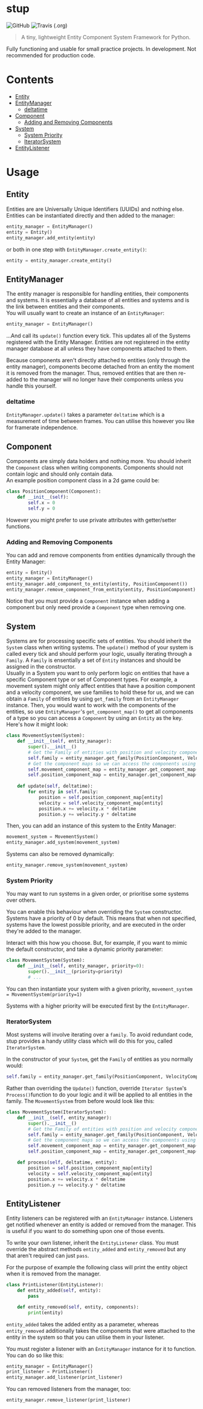 # stup
![GitHub](https://img.shields.io/github/license/jaynewey/stup)
![Travis (.org)](https://img.shields.io/travis/jaynewey/stup)

> A tiny, lightweight Entity Component System Framework for Python. 

Fully functioning and usable for small practice projects. In development. Not recommended for production code.

# Contents

* [Entity](#entity)
* [EntityManager](#entitymanager)
    + [deltatime](#deltatime)
* [Component](#component)
    + [Adding and Removing Components](#adding-and-removing-components)
* [System](#system)
    + [System Priority](#system-priority)
    + [IteratorSystem](#iteratorsystem)
* [EntityListener](#entitylistener)

# Usage
## Entity
Entities are are Universally Unique Identifiers (UUIDs) and nothing else. Entities can be instantiated directly and then added to the manager:
```python
entity_manager = EntityManager()
entity = Entity()
entity_manager.add_entity(entity)
```
or both in one step with `EntityManager.create_entity()`:
```python
entity = entity_manager.create_entity()
```

## EntityManager
The entity manager is responsible for handling entities, their components and systems. It is essentially a database of all entities and systems and is the link between entities and their components.  
You will usually want to create an instance of an `EntityManager`:
```python
entity_manager = EntityManager()
```
...And call its `update()` function every tick. This updates all of the Systems registered with the Entity Manager.
Entities are not registered in the entity manager database at all unless they have components attached to them.

Because components aren't directly attached to entities (only through the entity manager), components become detached from an entity the moment it is removed from the manager. Thus, removed entities that are then re-added to the manager will no longer have their components unless you handle this yourself.

### deltatime
`EntityManager.update()` takes a parameter `deltatime` which is a measurement of time between frames. You can utilise this however you like for framerate independence.

## Component
Components are simply data holders and nothing more. You should inherit the `Component` class when writing components. Components should not contain logic and should only contain data.  
An example position component class in a 2d game could be:
```python
class PositionComponent(Component):  
	def __init__(self):
		self.x = 0
		self.y = 0
```
However you might prefer to use private attributes with getter/setter functions.
### Adding and Removing Components
You can add and remove components from entities dynamically through the Entity Manager:
```python
entity = Entity()
entity_manager = EntityManager()
entity_manager.add_component_to_entity(entity, PositionComponent())
entity_manager.remove_component_from_entity(entity, PositionComponent)
```
Notice that you must provide a `Component` instance when adding a component but only need provide a `Component` type when removing one.
## System
Systems are for processing specific sets of entities. You should inherit the `System` class when writing systems. The `update()` method of your system is called every tick and should perform your logic, usually iterating through a `Family`. A `Family` is ensentially a set of `Entity` instances and should be assigned in the constructor.  
Usually in a System you want to only perform logic on entities that have a specific Component type or set of Component types. For example, a movement system might only affect entities that have a position component and a velocity component, we use families to hold these for us, and we can obtain a `Family` of entities by using `get_family` from an `EntityManager` instance.
Then, you would want to work with the components of the entities, so use `EntityManager`'s `get_component_map()` to get all components of a type so you can access a `Component` by using an `Entity` as the key.  
Here's how it might look:
```python
class MovementSystem(System):
	def __init__(self, entity_manager):
		super().__init__()
		# Get the Family of entities with position and velocity components:
		self.family = entity_manager.get_family(PositionComponent, VelocityComponent)
		# Get the component maps so we can access the components using the entity as a key:
		self.movement_component_map = entity_manager.get_component_map(MovementComponent)
		self.position_component_map = entity_manager.get_component_map(PositionComponent)
		
	def update(self, deltatime):
		for entity in self.family:
			position = self.position_component_map[entity]
			velocity = self.velocity_component_map[entity]
			position.x += velocity.x * deltatime
			position.y += velocity.y * deltatime
```
Then, you can add an instance of this system to the Entity Manager:
```python
movement_system = MovementSystem()
entity_manager.add_system(movement_system)
```
Systems can also be removed dynamically:
```python
entity_manager.remove_system(movement_system)
```

### System Priority

You may want to run systems in a given order, or prioritise some systems over others.

You can enable this behaviour when overriding the `System` constructor. Systems have a priority of 0 by default. This means that when not specified, systems have the lowest possible priority, and are executed in the order they're added to the manager.

Interact with this how you choose. But, for example, if you want to mimic the default constructor, and take a dynamic priority parameter:

```python
class MovementSystem(System):
	def __init__(self, entity_manager, priority=0):
        super().__init__(priority=priority)
        # ...
``` 

You can then instantiate your system with a given priority, `movement_system = MovementSystem(priority=1)`

Systems with a higher priority will be executed first by the `EntityManager`.

### IteratorSystem

Most systems will involve iterating over a `family`. To avoid redundant code, stup provides a handy utility class which will do this for you, called `IteratorSystem`.

In the constructor of your `System`, get the `Family` of entities as you normally would:

```python
self.family = entity_manager.get_family(PositionComponent, VelocityComponent)
```

Rather than overriding the `Update()` function, override `Iterator System`'s `Process()`function to do your logic and it will be applied to all entities in the family. The `MovementSystem` from before would look like this:

```python
class MovementSystem(IteratorSystem):
	def __init__(self, entity_manager):
		super().__init__()
		# Get the Family of entities with position and velocity components:
		self.family = entity_manager.get_family(PositionComponent, VelocityComponent)
		# Get the component maps so we can access the components using the entity as a key:
		self.movement_component_map = entity_manager.get_component_map(MovementComponent)
		self.position_component_map = entity_manager.get_component_map(PositionComponent)		

	def process(self, deltatime, entity):
		position = self.position_component_map[entity]
		velocity = self.velocity_component_map[entity]
		position.x += velocity.x * deltatime
		position.y += velocity.y * deltatime
```

## EntityListener

Entity listeners can be registered with an `EntityManager` instance. Listeners get notified whenever an entity is added or removed from the manager. This is useful if you want to do something upon one of those events.

To write your own listener, inherit the `EntityListener` class. You must override the abstract methods `entity_added` and `entity_removed` but any that aren't required can just `pass`.

For the purpose of example the following class will print the entity object when it is removed from the manager.

```python
class PrintListener(EntityListener):
    def entity_added(self, entity):
        pass

    def entity_removed(self, entity, components):
        print(entity)
```

`entity_added` takes the added entity as a parameter, whereas `entity_removed` additionally takes the components that were attached to the entity in the system so that you can utilise them in your listener.

You must register a listener with an `ÈntityManager` instance for it to function. You can do so like this:

```python
entity_manager = EntityManager()
print_listener = PrintListener()
entity_manager.add_listener(print_listener)
```

You can removed listeners from the manager, too:
```python
entity_manager.remove_listener(print_listener)
```